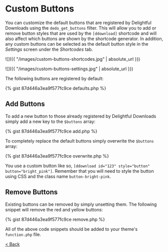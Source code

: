 # Custom Buttons

<p>You can customize the default buttons that are registered by Delightful Downloads using the <code>dedo_get_buttons</code> filter. This will allow you to add or remove button styles that are used by the <code>&#91;ddownload&#93;</code> shortcode and will also affect which buttons are shown by the shortcode generator. In addition, any custom buttons can be selected as the default button style in the <em>Settings</em> screen under the <em>Shortcodes</em> tab.</p>

![]({{ "/images/custom-buttons-shortcodes.jpg" | absolute_url }})

![]({{ "/images/custom-buttons-settings.jpg" | absolute_url }})

<p>The following buttons are registered by default:</p>

{% gist 87d446a3ea9f577fc9ce defaults.php %}

<h2>Add Buttons</h2>

<p>To add a new button to those already registered by Delightful Downloads simply add a new key to the <code>$buttons</code> array:</p>

{% gist 87d446a3ea9f577fc9ce add.php %}

<p>To completely replace the default buttons simply overwrite the <code>$buttons</code> array:</p>

{% gist 87d446a3ea9f577fc9ce overwrite.php %}

<p>You use a custom button like so, <code>&#91;ddownload id="123" style="button" button="bright_pink"&#93;</code>. Remember that you will need to style the button using CSS and the class name <code>button-bright-pink</code>.</p>

<h2>Remove Buttons</h2>
<p>Existing buttons can be removed by simply unsetting them. The following snippet will remove the red and yellow buttons:</p>

{% gist 87d446a3ea9f577fc9ce remove.php %}

<p>All of the above code snippets should be added to your theme's <code>function.php</code> file.</p>

<a href="{{ site.github.url }}">&lt; Back</a>